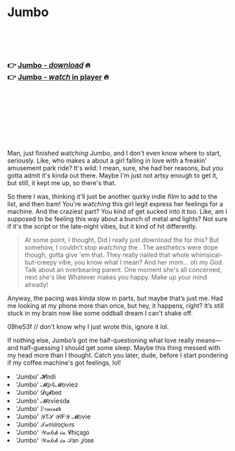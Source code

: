 <h1>Jumbo</h1>

<br><br><br>

<h3>👉 <a href="https://Lakshmis-enrutete1989.github.io/ankmjxhvya/">Jumbo - 𝘥𝘰𝘸𝘯𝘭𝘰𝘢𝘥</a> 🔥<br>
👉 <a href="https://Lakshmis-enrutete1989.github.io/ankmjxhvya/">Jumbo - 𝘸𝘢𝘵𝘤𝘩 in player</a> 🔥
</h3>



<br><br><br><br><br><br><br>


Man, just finished 𝘸𝘢𝘵𝘤𝘩𝘪𝘯𝘨 Jumbo, and I don't even know where to start, seriously. Like, who makes a   about a girl falling in love with a freakin' amusement park ride? It's wild. I mean, sure, she had her reasons, but you gotta admit it's kinda out there. Maybe I'm just not artsy enough to get it, but still, it kept me up, so there's that.

So there I was, thinking it'll just be another quirky indie 𝘧𝘪𝘭𝘮 to add to the list, and then bam! You're 𝘸𝘢𝘵𝘤𝘩𝘪𝘯𝘨 this girl legit express her feelings for a machine. And the craziest part? You kind of get sucked into it too. Like, am I supposed to be feeling this way about a bunch of metal and lights? Not sure if it's the script or the late-night vibes, but it kind of hit differently.

> At some point, I thought, Did I really just 𝘥𝘰𝘸𝘯𝘭𝘰𝘢𝘥 the   for this? But somehow, I couldn’t stop 𝘸𝘢𝘵𝘤𝘩𝘪𝘯𝘨 the  . The aesthetics were dope though, gotta give 'em that. They really nailed that whole whimsical-but-creepy vibe, you know what I mean? And her mom... oh my God. Talk about an overbearing parent. One moment she's all concerned, next she's like Whatever makes you happy. Make up your mind already!

Anyway, the pacing was kinda slow in parts, but maybe that’s just me. Had me looking at my phone more than once, but hey, it happens, right? It’s still stuck in my brain now like some oddball dream I can't shake off. 

09he53f // don't know why I just wrote this, ignore it lol.

If nothing else, Jumbo’s got me half-questioning what love really means—and half-guessing I should get some sleep. Maybe this   thing messed with my head more than I thought. Catch you later, dude, before I start pondering if my coffee machine's got feelings, lol!

<li>'Jumbo' 𝓗𝗂𝗇ԁ𝗂</li>
<li>'Jumbo' 𝓜ρ𝟜𝓜𝗈ν𝗂𝖾𝗓</li>
<li>'Jumbo' 𝓓ų𝓫𝖻𝖾𝖽</li>
<li>'Jumbo' 𝓜𝗈ν𝗂𝖾𝗌ԁ𝖆</li>
<li>'Jumbo' 𝙿𝑒𝒶𝒸𝓸𝐜𝗄</li>
<li>'Jumbo' 𝒴𝖳𝒮 𝒴𝖨𝖥𝒴 𝓜𝗈ν𝗂𝖾</li>
<li>'Jumbo' 𝒯𝒶𝗆𝗂𝗅𝗋𝗈ç𝗄𝑒𝗋𝗌</li>
<li>'Jumbo' 𝒲𝒶𝓉𝒸𝒽 𝒾𝓃 𝓒𝗁𝗂ç𝖺𝗀𝗈</li>
<li>'Jumbo' 𝒲𝒶𝓉𝒸𝒽 𝒾𝓃 𝒮𝖺𝗇 𝒥𝗈𝗌𝖾</li>
